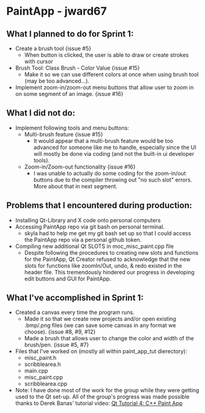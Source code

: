 # PaintApp - jward67

## What I planned to do for Sprint 1:
- Create a brush tool {issue #5}
  - When button is clicked, the user is able to draw or create strokes with cursor
- Brush Tool: Class Brush - Color Value {issue #15}
  - Make it so we can use different colors at once when using brush tool (may be too advanced...).
- Implement zoom-in/zoom-out menu buttons that allow user to zoom in on some segment of an image. {issue #16}

## What I did not do:
- Implement following tools and menu buttons:
  - Multi-brush feature {issue #15}
    - It would appear that a multi-brush feature would be too advanced for someone like me to handle, especially since the UI will mostly be done via coding (and not the built-in ui developer tools).  
  - Zoom-in/Zoom-out functionality {issue #16}
    - I was unable to actually do some coding for the zoom-in/out buttons due to the compiler throwing out "no such slot" errors. More about that in next segment.

## Problems that I encountered during production:
- Installing Qt-Library and X code onto personal computers
- Accessing PaintApp repo via git bash on personal terminal.
  - skyla had to help me get my git bash set up so that I could access the PaintApp repo via a personal github token.
- Compiling new additional Qt SLOTS in moc_misc_paint.cpp file
  - Despite following the procedures to creating new slots and functions for the PaintApp, Qt Creator refused to acknowledge that the new slots for functions like zoomIn/Out, undo, & redo existed in the header file. This tremendously hindered our progress in developing edit buttons and GUI for PaintApp.

## What I've accomplished in Sprint 1:
- Created a canvas every time the program runs.
  - Made it so that we create new projects and/or open existing .bmp/.png files (we can save some canvas in any format we choose). {issue #8, #9, #12}
  - Made a brush that allows user to change the color and width of the brush/pen. {issue #5, #7}
- Files that I've worked on (mostly all within paint_app_tut dierectory):
  - misc_paint.h
  - scribblearea.h
  - main.cpp
  - misc_paint.cpp
  - scribblearea.cpp
- Note: I have done most of the work for the group while they were getting used to the Qt set-up. All of the group's progress was made possible thanks to Derek Banas' tutorial video: [Qt Tutorial 4: C++ Paint App](https://www.youtube.com/watch?v=uzgU2XzhnHY)
